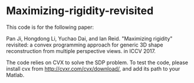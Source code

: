 # Maximizing-rigidity-revisited
This code is for the following paper:

Pan Ji, Hongdong Li, Yuchao Dai, and Ian Reid. "Maximizing rigidity" revisited: a convex programming approach for generic 3D shape reconstruction from multiple perspective views. in ICCV 2017.

The code relies on CVX to solve the SDP problem. To test the code, please install cvx from http://cvxr.com/cvx/download/, and add its path to your Matlab. 
